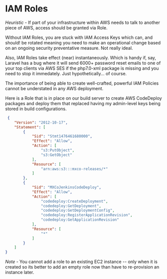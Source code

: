 # IAM Roles

*Heuristic* - If part of your infrastructure within AWS needs to talk to another piece of AWS, access should be granted via Role.

Without IAM Roles, you are stuck with IAM Access Keys which can, and should! be rotated meaning you need to make an operational change based on an ongoing security preventative measure. Not really ideal.

Also, IAM Roles take effect (near) instantaneously. Which is handy if, say, Laravel has a bug where it will send 6000+ password reset emails to one of your top clients via AWS SES if the php7.0-xml package is missing and you need to stop it immedately. Just hypothetically... of course.

The importance of being able to create well-crafted, powerful IAM Policies cannot be understated in any AWS deployment.

Here is a Role that is in place on our build server to create AWS CodeDeploy packages and deploy them that replaced having my admin-level keys being stored in build configurations.

```json
 {
    "Version": "2012-10-17",
    "Statement": [
        {
            "Sid": "Stmt1476461680000",
            "Effect": "Allow",
            "Action": [
                "s3:PutObject",
                "s3:GetObject"
            ],
            "Resource": [
                "arn:aws:s3:::mxco-releases/*"
            ]
        },
        {
            "Sid": "MXCoJenkinsCodeDeploy",
            "Effect": "Allow",
            "Action": [
                "codedeploy:CreateDeployment",
                "codedeploy:GetDeployment",
                "codedeploy:GetDeploymentConfig",
                "codedeploy:RegisterApplicationRevision",
                "codedeploy:GetApplicationRevision"
            ],
            "Resource": [
                "*"
            ]
        }
    ]
}
```

*Note* - You cannot add a role to an existing EC2 instance -- only when it is created so its better to add an empty role now than have to re-provision an instance later.
